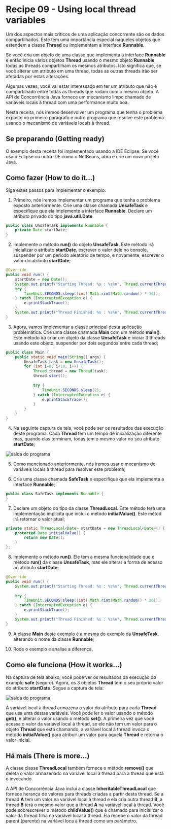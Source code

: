 # Recipe 09 - Using local thread variables
Um dos aspectos mais críticos de uma aplicação concorrente são os dados compartilhados. Este tem uma 
importância especial naqueles objetos que estendem a classe **Thread** ou implementam a interface 
**Runnable**.

Se você cria um objeto de uma classe que implementa a interface **Runnable** e então inicia vários objetos
**Thread** usando o mesmo objeto **Runnable**, todas as threads compartilham os mesmos atributos. Isto 
significa que, se você alterar um atributo em uma thread, todas as outras threads irão ser afetadas por 
estas alterações.

Algumas vezes, você vai estar interessado em ter um atributo que não é compartilhado entre todas as threads
que rodam com o mesmo objeto. A API de Concorrência Java fornece um mecanismo limpo chamado de variáveis
locais à thread com uma performance muito boa.

Nesta receita, nós iremos desenvolver um programa que tenha o problema exposto no primeiro parágrafo e outro
programa que resolve este problema usando o mecanismo de variáveis locais à thread.

## Se preparando (Getting ready)
O exemplo desta receita foi implementado usando a IDE Eclipse. Se você usa o Eclipse ou outra IDE como
o NetBeans, abra e crie um novo projeto Java.

## Como fazer (How to do it...)
Siga estes passos para implementar o exemplo:
 1. Primeiro, nós iremos implementar um programa que tenha o problema exposto anteriormente. Crie uma classe
chamada **UnsafeTask** e especifique que ela implemente a interface **Runnable**. Declare um atributo 
privado do tipo **java.util.Date**.
```java
public class UnsafeTask implements Runnable {
    private Date startDate;
}
```

 2. Implemente o método **run()** do objeto **UnsafeTask**. Este método irá inicializar o atributo 
**startDate**, escrever o valor dele no console, suspender por um período aleatório de tempo, e novamente,
escrever o valor do atributo **startDate**;
```java
@Override
public void run() {
    startDate = new Date();
    System.out.printf("Starting Thread: %s : %s%n", Thread.currentThread().getId(), startDate);
    try {
        TimeUnit.SECONDS.sleep((int) Math.rint(Math.random() * 10));
    } catch (InterruptedException e) {
        e.printStackTrace();
    }
    System.out.printf("Thread Finished: %s : %s%n", Thread.currentThread().getId(), startDate);
}
```

 3. Agora, vamos implementar a classe principal desta aplicação problemática. Crie uma classe chamada
**Main** com um método **main()**. Este método irá criar um objeto da classe **UnsafeTask** e iniciar 3
threads usando este objeto, suspender por dois segundos entre cada thread;
```java
public class Main {
    public static void main(String[] args) {
        UnsafeTask task = new UnsafeTask();
        for (int i=0; i<10; i++) {
            Thread thread = new Thread(task);
            thread.start();
            
            try {
                TimeUnit.SECONDS.sleep(2);
            } catch (InterruptedException e) {
                e.printStackTrace();
            }
        }
    }
}
```

 4. Na seguinte captura de tela, você pode ser os resultados das execução deste programa. Cada **Thread**
tem um tempo de inicialização diferente mas, quando elas terminam, todas tem o mesmo valor no seu atributo
**startDate**;

![saída do programa](https://raw.githubusercontent.com/PedroFerreiraCJr/traducao-java-7-concurrency/master/images/recipe_09_item_04.png)

 5. Como mencionado anteriormente, nós iremos usar o mecanismo de variáveis locais à thread para resolver
este problema;

 6. Crie uma classe chamada **SafeTask** e especifique que ela implementa a interface **Runnable**;
```java
public class SafeTask implements Runnable {
}
```

 7. Declare um objeto do tipo da classe **ThreadLocal<Date>**. Este método terá uma implementação implícita
que inclui o método **initialValue()**. Este métod irá retornar o valor atual;
```java
private static ThreadLocal<Date> startDate = new ThreadLocal<Date>() {
    protected Date initialValue() {
        return new Date();
    }
};
```

 8. Implemente o método **run()**. Ele tem a mesma funcionalidade que o método **run()** da classe 
**UnsafeTask**, mas ele alterar a forma de acesso ao atributo **startDate**;
```java
@Override
public void run() {
    System.out.printf("Starting Thread: %s : %s%n", Thread.currentThread().getId(), startDate.get());
    
    try {
        TimeUnit.SECONDS.sleep((int) Math.rint(Math.random() * 10));
    } catch (InterruptedException e) {
        e.printStackTrace();
    }
    System.out.printf("Thread Finished: %s : %s%n", Thread.currentThread().getId(), startDate.get());
}
```

 9. A classe **Main** deste exemplo é a mesma do exemplo da **UnsafeTask**, alterando o nome da classe
**Runnable**;

 10. Rode o exemplo e analise a diferença.

## Como ele funciona (How it works...)
Na captura de tela abaixo, você pode ver os resultados da execução do examplo **safe** (seguro). Agora, os
3 objetos **Thread** tem o seu próprio valor do atributo **startDate**. Segue a captura de tela:

![saída do programa](https://raw.githubusercontent.com/PedroFerreiraCJr/traducao-java-7-concurrency/master/images/recipe_09.png)

A variável local à thread armazena o valor do atributo para cada **Thread** que usa uma destas variáveis.
Você pode ler o valor usando o método **get()**, e alterar o valor usando o método **set()**. A primeira vez
que você acessa o valor da variável local à thread, se ele não tem um valor para o objeto **Thread** que 
está chamando, a variável local à thread invoca o método **initialValue()** para atribuir um valor para 
aquela **Thread** e retorna o valor inicial.

## Há mais (There is more...)
A classe classe **ThreadLocal** também fornece o método **remove()** que deleta o valor armazenado na 
variável local à thread para a thread que está o invocando.

A API de Concorrência Java inclui a classe **InheritableThreadLocal** que fornece herança de valores para 
threads criadas a partir desta thread. Se a thread **A** tem um valor na variável local à thread e ela cria
outra thread **B**, a thread **B** terá o mesmo valor que a thread **A** na variável local à thread. Você
pode sobrescrever o método **childValue()** que é chamado para inicializar o valor da thread filha na 
variável local à thread. Ela recebe o valor da thread parent (parente) na variável loca à thread como um
parâmetro.










